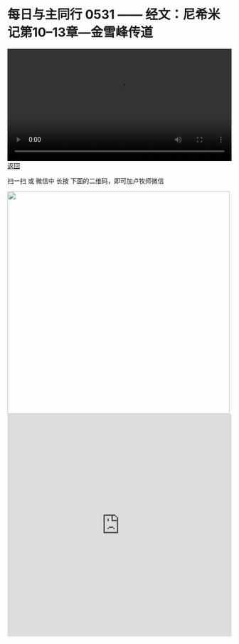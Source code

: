 # 每日与主同行 0531 —— 经文：尼希米记第10–13章—金雪峰传道

<video width='100%' controls src='https://go2024.simai.life/api?redirect=https://r2.savefamily.net/@pastorpaulqiankunlu618/eZLw8pA3_6E.mp4?metric=PastorLu%26keyword=webpage%26type=video%26bot=26%26to=webpage'></video>
<a href='../daily.html'> 返回 </a>
<p>扫一扫 或 微信中 长按 下面的二维码，即可加卢牧师微信</p>
<img src='https://r2.savefamily.net/OVagt1.JPG' width='500px' />



<iframe width="100%" height="500" src="https://www.youtube.com/embed/eZLw8pA3_6E?si=zz5OCgHQvyW71w8c&amp;controls=0" title="YouTube video player" frameborder="0" allow="accelerometer; autoplay; clipboard-write; encrypted-media; gyroscope; picture-in-picture; web-share" referrerpolicy="strict-origin-when-cross-origin" allowfullscreen></iframe>